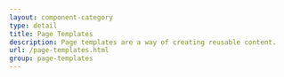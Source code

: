 ```yaml
---
layout: component-category
type: detail
title: Page Templates
description: Page templates are a way of creating reusable content.
url: /page-templates.html
group: page-templates
---
```

